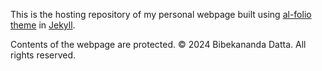 This is the hosting repository of my personal webpage built using [al-folio theme](https://github.com/alshedivat/al-folio) in [Jekyll](https://jekyllrb.com).

Contents of the webpage are protected. &copy; 2024 Bibekananda Datta. All rights reserved.